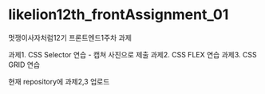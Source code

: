 # likelion12th_frontAssignment_01
멋쟁이사자처럼12기 프론트엔드1주차 과제 

과제1. CSS Selector 연습 - 캡쳐 사진으로 제출 
과제2. CSS FLEX 연습 
과제3. CSS GRID 연습

현재 repository에 과제2,3 업로드 